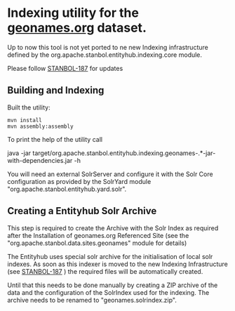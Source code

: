 # Indexing utility for the [geonames.org](http://www.geonames.org) dataset.

Up to now this tool is not yet ported to ne new Indexing infrastructure defined
by the org.apache.stanbol.entityhub.indexing.core module.

Please follow [STANBOL-187](https://issues.apache.org/jira/browse/STANBOL-187)
for updates


## Building and Indexing

Built the utility:
   
    mvn install
    mvn assembly:assembly

To print the help of the utility call

   java -jar target/org.apache.stanbol.entityhub.indexing.geonames-.*-jar-with-dependencies.jar -h
   
You will need an external SolrServer and configure it with the Solr Core
configuration as provided by the SolrYard module "org.apache.stanbol.entityhub.yard.solr".

## Creating a Entityhub Solr Archive

This step is required to create the Archive with the Solr Index as required
after the Installation of geonames.org Referenced Site (see the 
"org.apache.stanbol.data.sites.geonames" module for details)

The Entityhub uses special solr archive for the initialisation of local solr
indexes. As soon as this indexer is moved to the new Indexing Infrastructure
(see [STANBOL-187](https://issues.apache.org/jira/browse/STANBOL-187) ) the
required files will be automatically created.

Until that this needs to be done manually by creating a ZIP archive of the
data and the configuration of the SolrIndex used for the indexing.
The archive needs to be renamed to "geonames.solrindex.zip".

